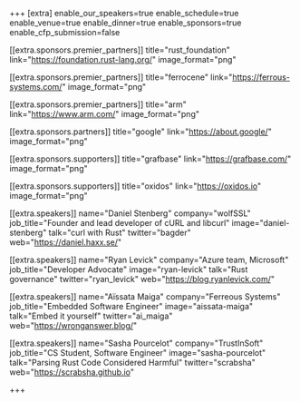 +++
[extra]
	enable_our_speakers=true
	enable_schedule=true
	enable_venue=true
	enable_dinner=true
	enable_sponsors=true
	enable_cfp_submission=false

[[extra.sponsors.premier_partners]]
	title="rust_foundation"
	link="https://foundation.rust-lang.org/"
	image_format="png"

[[extra.sponsors.premier_partners]]
	title="ferrocene"
	link="https://ferrous-systems.com/"
	image_format="png"

[[extra.sponsors.premier_partners]]
	title="arm"
	link="https://www.arm.com/"
	image_format="png"

[[extra.sponsors.partners]]
	title="google"
	link="https://about.google/"
	image_format="png"

[[extra.sponsors.supporters]]
	title="grafbase"
	link="https://grafbase.com/"
	image_format="png"

[[extra.sponsors.supporters]]
	title="oxidos"
	link="https://oxidos.io"
	image_format="png"

[[extra.speakers]]
	name="Daniel Stenberg"
	company="wolfSSL"
	job_title="Founder and lead developer of cURL and libcurl"
	image="daniel-stenberg"
	talk="curl with Rust"
	twitter="bagder"
	web="https://daniel.haxx.se/"

[[extra.speakers]]
	name="Ryan Levick"
	company="Azure team, Microsoft"
	job_title="Developer Advocate"
	image="ryan-levick"
	talk="Rust governance"
	twitter="ryan_levick"
	web="https://blog.ryanlevick.com/"

[[extra.speakers]]
	name="Aïssata Maiga"
	company="Ferreous Systems"
	job_title="Embedded Software Engineer"
	image="aissata-maiga"
	talk="Embed it yourself"
	twitter="ai_maiga"
	web="https://wronganswer.blog/"

[[extra.speakers]]
	name="Sasha Pourcelot"
	company="TrustInSoft"
	job_title="CS Student, Software Engineer"
	image="sasha-pourcelot"
	talk="Parsing Rust Code Considered Harmful"
	twitter="scrabsha"
	web="https://scrabsha.github.io"

+++
